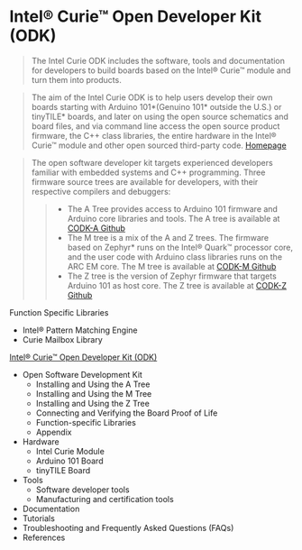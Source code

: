 # Intel® Curie™ Open Developer Kit (ODK)

> The Intel Curie ODK includes the software, tools and documentation for developers to build boards based on the Intel® Curie™ module and turn them into products.

> The aim of the Intel Curie ODK is to help users develop their own boards starting with Arduino 101*(Genuino 101* outside the U.S.) or tinyTILE* boards, and later on using the open source schematics and board files, and via command line access the open source product firmware, the C++ class libraries, the entire hardware in the Intel® Curie™ module and other open sourced third-party code.  [Homepage](https://software.intel.com/en-us/node/674972)

> The open software developer kit targets experienced developers familiar with embedded systems and C++ programming. Three firmware source trees are available for developers, with their respective compilers and debuggers:
> > - The A Tree provides access to Arduino 101 firmware and Arduino core libraries and tools. The A tree is available at [CODK-A Github](https://github.com/01org/CODK-A)
> > - The M tree is a mix of the A and Z trees. The firmware based on Zephyr* runs on the Intel® Quark™ processor core, and the user code with Arduino class libraries runs on the ARC EM core. The M tree is available at [CODK-M Github](https://github.com/01org/CODK-M)
> > - The Z tree is the version of Zephyr firmware that targets Arduino 101 as host core. The Z tree is available at [CODK-Z Github](https://github.com/01org/CODK-Z)

Function Specific Libraries

- Intel® Pattern Matching Engine
- Curie Mailbox Library

[Intel® Curie™ Open Developer Kit (ODK)](https://software.intel.com/en-us/node/674972)

- Open Software Development Kit
  - Installing and Using the A Tree
  - Installing and Using the M Tree
  - Installing and Using the Z Tree
  - Connecting and Verifying the Board Proof of Life
  - Function-specific Libraries
  - Appendix
- Hardware
  - Intel Curie Module
  - Arduino 101 Board
  - tinyTILE Board
 - Tools
   - Software developer tools
   - Manufacturing and certification tools
 - Documentation
 - Tutorials
 - Troubleshooting and Frequently Asked Questions (FAQs)
 - References
